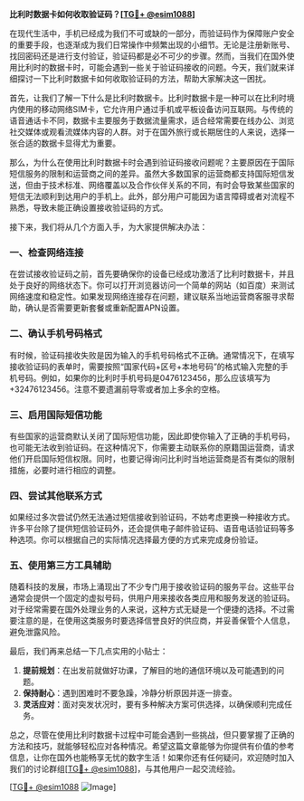 **比利时数据卡如何收取验证码？[[TG💪+ @esim1088](https://t.me/s/esim1088)]**

在现代生活中，手机已经成为我们不可或缺的一部分，而验证码作为保障账户安全的重要手段，也逐渐成为我们日常操作中频繁出现的小细节。无论是注册新账号、找回密码还是进行支付验证，验证码都是必不可少的步骤。然而，当我们在国外使用比利时的数据卡时，可能会遇到一些关于验证码接收的问题。今天，我们就来详细探讨一下比利时数据卡如何收取验证码的方法，帮助大家解决这一困扰。

首先，让我们了解一下什么是比利时数据卡。比利时数据卡是一种可以在比利时境内使用的移动网络SIM卡，它允许用户通过手机或平板设备访问互联网。与传统的语音通话卡不同，数据卡主要服务于数据流量需求，适合经常需要在线办公、浏览社交媒体或观看流媒体内容的人群。对于在国外旅行或长期居住的人来说，选择一张合适的数据卡显得尤为重要。

那么，为什么在使用比利时数据卡时会遇到验证码接收问题呢？主要原因在于国际短信服务的限制和运营商之间的差异。虽然大多数国家的运营商都支持国际短信发送，但由于技术标准、网络覆盖以及合作伙伴关系的不同，有时会导致某些国家的短信无法顺利到达用户的手机上。此外，部分用户可能因为语言障碍或者对流程不熟悉，导致未能正确设置接收验证码的方式。

接下来，我们将从几个方面入手，为大家提供解决办法：

### 一、检查网络连接

在尝试接收验证码之前，首先要确保你的设备已经成功激活了比利时数据卡，并且处于良好的网络状态下。你可以打开浏览器访问一个简单的网站（如百度）来测试网络速度和稳定性。如果发现网络连接存在问题，建议联系当地运营商客服寻求帮助，确认是否需要更新套餐或重新配置APN设置。

### 二、确认手机号码格式

有时候，验证码接收失败是因为输入的手机号码格式不正确。通常情况下，在填写接收验证码的表单时，需要按照“国家代码+区号+本地号码”的格式输入完整的手机号码。例如，如果你的比利时手机号码是0476123456，那么应该填写为+32476123456。注意不要遗漏前导零或者加上多余的空格。

### 三、启用国际短信功能

有些国家的运营商默认关闭了国际短信功能，因此即使你输入了正确的手机号码，也可能无法收到验证码。在这种情况下，你需要主动联系你的原籍国运营商，请求他们开启国际短信权限。同时，也要记得询问比利时当地运营商是否有类似的限制措施，必要时进行相应的调整。

### 四、尝试其他联系方式

如果经过多次尝试仍然无法通过短信接收到验证码，不妨考虑更换一种接收方式。许多平台除了提供短信验证码外，还会提供电子邮件验证码、语音电话验证码等多种选项。你可以根据自己的实际情况选择最方便的方式来完成身份验证。

### 五、使用第三方工具辅助

随着科技的发展，市场上涌现出了不少专门用于接收验证码的服务平台。这些平台通常会提供一个固定的虚拟号码，供用户用来接收各类应用和服务发送的验证码。对于经常需要在国外处理业务的人来说，这种方式无疑是一个便捷的选择。不过需要注意的是，在使用这类服务时要选择信誉良好的供应商，并妥善保管个人信息，避免泄露风险。

最后，我们再来总结一下几点实用的小贴士：

1. **提前规划**：在出发前就做好功课，了解目的地的通信环境以及可能遇到的问题。
2. **保持耐心**：遇到困难时不要急躁，冷静分析原因并逐一排查。
3. **灵活应对**：面对突发状况时，要有多种解决方案可供选择，以确保顺利完成任务。

总之，尽管在使用比利时数据卡过程中可能会遇到一些挑战，但只要掌握了正确的方法和技巧，就能够轻松应对各种情况。希望这篇文章能够为你提供有价值的参考信息，让你在国外也能畅享无忧的数字生活！如果你还有任何疑问，欢迎随时加入我们的讨论群组[[TG💪+ @esim1088](https://t.me/s/esim1088)]，与其他用户一起交流经验。

[[TG💪+ @esim1088](https://t.me/s/esim1088) ![Image](https://i.postimg.cc/4NQfJmqS/Snipaste-2025-05-13-00-14-12.png)]